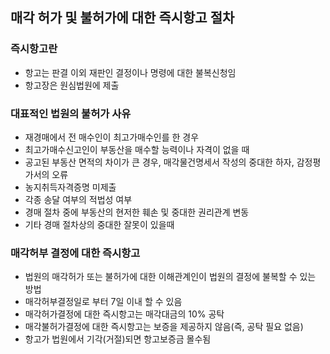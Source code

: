 ## 매각 허가 및 불허가에 대한 즉시항고 절차

### 즉시항고란
* 항고는 판결 이외 재판인 결정이나 명령에 대한 불복신청임
* 항고장은 원심법원에 제출

### 대표적인 법원의 불허가 사유
* 재경매에서 전 매수인이 최고가매수인를 한 경우
* 최고가매수신고인이 부동산을 매수할 능력이나 자격이 없을 때
* 공고된 부동산 면적의 차이가 큰 경우, 매각물건명세서 작성의 중대한 하자, 감정평가서의 오류
* 농지취득자격증명 미제출
* 각종 송달 여부의 적법성 여부
* 경매 절차 중에 부동산의 현저한 훼손 및 중대한 권리관계 변동
* 기타 경매 절차상의 중대한 잘못이 있을때 

### 매각허부 결정에 대한 즉시항고
* 법원의 매각허가 또는 불허가에 대한 이해관계인이 법원의 결정에 불복할 수 있는 방법
* 매각허부결정일로 부터 7일 이내 할 수 있음
* 매각허가결정에 대한 즉시항고는 매각대금의 10% 공탁
* 매각불허가결정에 대한 즉시항고는 보증을 제공하지 않음(즉, 공탁 필요 없음)
* 항고가 법원에서 기각(거절)되면 항고보증금 몰수됨
